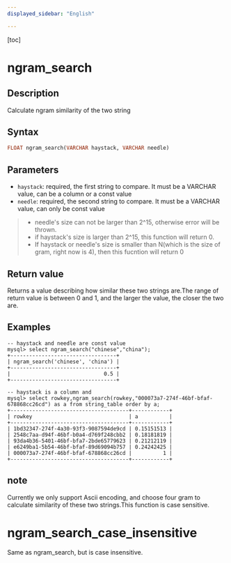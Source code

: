 ```yaml
---
displayed_sidebar: "English"

---
```


[toc]

# ngram_search

## Description

Calculate ngram similarity of the two string

## Syntax

```Haskell
FLOAT ngram_search(VARCHAR haystack, VARCHAR needle)
```

## Parameters

- `haystack`: required, the first string to compare. It must be a VARCHAR value, can be a column or a const value
- `needle`: required, the second string to compare. It must be a VARCHAR value, can only be const value

> - needle's size can not be larger than 2^15, otherwise error will be thrown.
> - if haystack's size is larger than 2^15, this function will return 0.
> - If haystack or needle's size is smaller than N(which is the size of gram, right now is 4), then this fucntion will return 0

## Return value

Returns a value describing how similar these two strings are.The range of return value is between 0 and 1, and the larger the value, the closer the two are.

## Examples

```Plain Text
-- haystack and needle are const value
mysql> select ngram_search("chinese","china");
+----------------------------------+
| ngram_search('chinese', 'china') |
+----------------------------------+
|                              0.5 |
+----------------------------------+

-- haystack is a column and
mysql> select rowkey,ngram_search(rowkey,"000073a7-274f-46bf-bfaf-678868cc26cd") as a from string_table order by a;
+--------------------------------------+------------+
| rowkey                               | a          |
+--------------------------------------+------------+
| 1bd32347-274f-4a30-93f3-9087594de9cd | 0.15151513 |
| 2548c7aa-d94f-46bf-b0a4-d769f248cbb2 | 0.18181819 |
| 93da4b36-5401-46bf-bfa7-2bde65779623 | 0.21212119 |
| e6249ba1-5b54-46bf-bfaf-89d69094b757 | 0.24242425 |
| 000073a7-274f-46bf-bfaf-678868cc26cd |          1 |
+--------------------------------------+------------+
```

## note

Currently we only support Ascii encoding, and choose four gram to calculate similarity of these two strings.This function is case sensitive.



# ngram_search_case_insensitive

Same as ngram_search, but is case insensitive.
